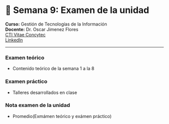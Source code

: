 # 🧩 **Semana 9: Examen de la unidad**

**Curso:** Gestión de Tecnologías de la Información  
**Docente:** Dr. Oscar Jimenez Flores  
[CTI Vitae Concytec](https://www.google.com/url?sa=t&source=web&rct=j&opi=89978449&url=https://ctivitae.concytec.gob.pe/appDirectorioCTI/VerDatosInvestigador.do%3Fid_investigador%3D33398&ved=2ahUKEwi7_KSu8s2MAxWwIbkGHfcFN3EQFnoECA0QAQ&usg=AOvVaw1VPrJTyH8Dl3P6q-qEHKEY)  
[LinkedIn](https://www.linkedin.com/in/oscar-jimenez-flores/)


---

### **Examen teórico**
- Contenido teórico de la semana 1 a la 8

### **Examen práctico**
- Talleres desarrollados en clase

### **Nota examen de la unidad**
- Promedio(Exmámen teórico y exámen práctico)

